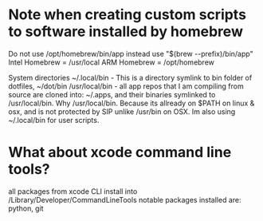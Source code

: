 # Note when creating custom scripts to software installed by homebrew

Do not use /opt/homebrew/bin/app
instead use "$(brew --prefix)/bin/app"
Intel Homebrew = /usr/local
ARM Homebrew = /opt/homebrew

System directories
~/.local/bin - This is a directory symlink to bin folder of dotfiles, ~/dot/bin
/usr/local/bin - all app repos that I am compiling from source are cloned into:
~/.apps, and their binaries symlinked to /usr/local/bin. Why /usr/local/bin. Because its allready on $PATH on linux & osx, and is not protected by SIP unlike /usr/bin on OSX. Im also using ~/.local/bin for user scripts.

# What about xcode command line tools?

all packages from xcode CLI install into /Library/Developer/CommandLineTools
notable packages installed are:
python, git
